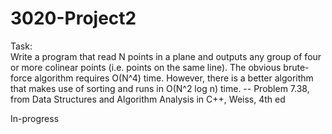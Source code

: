 # 3020-Project2

Task:  
Write a program that read N points in a plane and outputs any group of four or more colinear points (i.e. points on the same line). The obvious brute-force algorithm requires O(N^4) time. However, there is a better algorithm that makes use of sorting and runs in O(N^2 log n) time.
-- Problem 7.38, from Data Structures and Algorithm Analysis in C++, Weiss, 4th ed

In-progress
